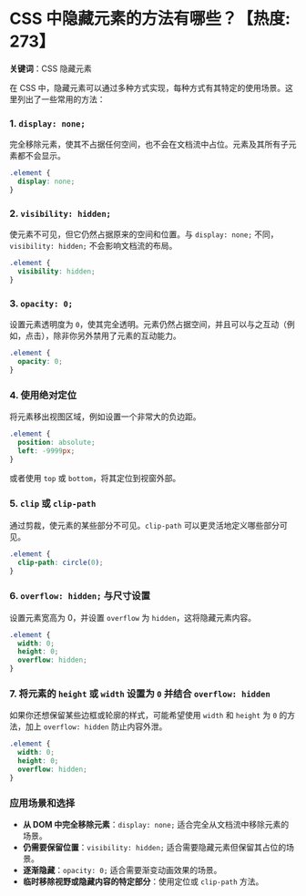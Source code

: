 # CSS 中隐藏元素的方法有哪些？【热度: 273】

**关键词**：CSS  隐藏元素

在 CSS 中，隐藏元素可以通过多种方式实现，每种方式有其特定的使用场景。这里列出了一些常用的方法：

### 1. `display: none;`

完全移除元素，使其不占据任何空间，也不会在文档流中占位。元素及其所有子元素都不会显示。

```css
.element {
  display: none;
}
```

### 2. `visibility: hidden;`

使元素不可见，但它仍然占据原来的空间和位置。与 `display: none;` 不同，`visibility: hidden;` 不会影响文档流的布局。

```css
.element {
  visibility: hidden;
}
```

### 3. `opacity: 0;`

设置元素透明度为 `0`，使其完全透明。元素仍然占据空间，并且可以与之互动（例如，点击），除非你另外禁用了元素的互动能力。

```css
.element {
  opacity: 0;
}
```

### 4. 使用绝对定位

将元素移出视图区域，例如设置一个非常大的负边距。

```css
.element {
  position: absolute;
  left: -9999px;
}
```

或者使用 `top` 或 `bottom`，将其定位到视窗外部。

### 5. `clip` 或 `clip-path`

通过剪裁，使元素的某些部分不可见。`clip-path` 可以更灵活地定义哪些部分可见。

```css
.element {
  clip-path: circle(0);
}
```

### 6. `overflow: hidden;` 与尺寸设置

设置元素宽高为 0，并设置 `overflow` 为 `hidden`，这将隐藏元素内容。

```css
.element {
  width: 0;
  height: 0;
  overflow: hidden;
}
```

### 7. 将元素的 `height` 或 `width` 设置为 `0` 并结合 `overflow: hidden`

如果你还想保留某些边框或轮廓的样式，可能希望使用 `width` 和 `height` 为 `0` 的方法，加上 `overflow: hidden` 防止内容外泄。

```css
.element {
  width: 0;
  height: 0;
  overflow: hidden;
}
```

### 应用场景和选择

- **从 DOM 中完全移除元素**：`display: none;` 适合完全从文档流中移除元素的场景。
- **仍需要保留位置**：`visibility: hidden;` 适合需要隐藏元素但保留其占位的场景。
- **逐渐隐藏**：`opacity: 0;` 适合需要渐变动画效果的场景。
- **临时移除视野或隐藏内容的特定部分**：使用定位或 `clip-path` 方法。